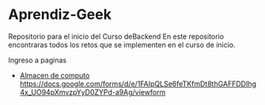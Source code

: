 # Aprendiz-Geek
Repositorio para el inicio del Curso deBackend
En este repositorio encontraras todos los retos que se implementen en el curso de inicio.

Ingreso a paginas
- [Almacen de computo](https://plmlmontano.github.io/Aprendiz-Geek/sprintOne/index.html)
https://docs.google.com/forms/d/e/1FAIpQLSe6feTKfmDt8thGAFFDDIhg4x_UO94pXmvzpYyD0ZYPd-a9Ag/viewform